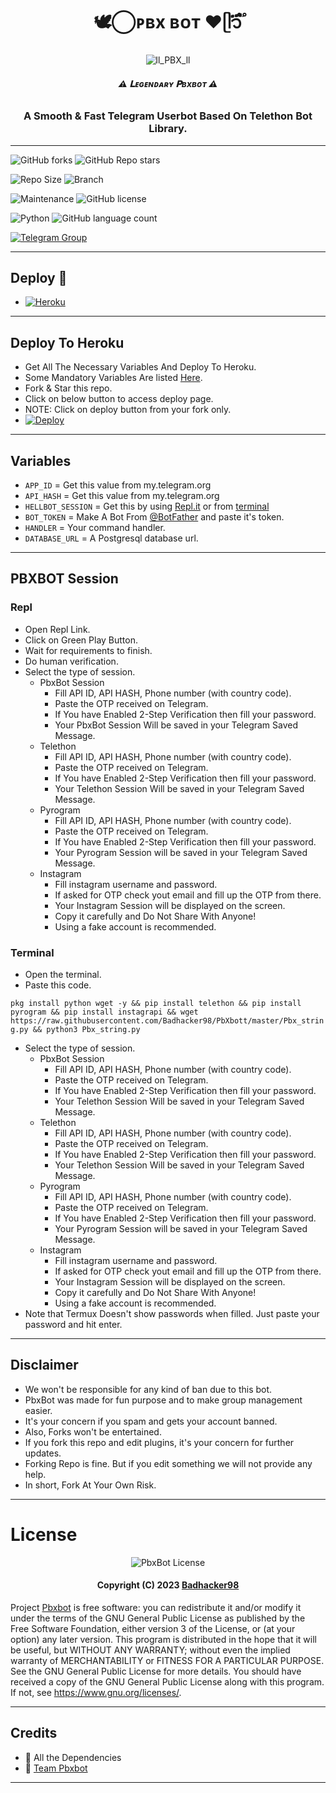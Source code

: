 <h1 align="center">
  <b> 🕊️⃝‌ᴘʙx ʙᴏᴛ ❤️ᥫ᭡፝֟፝֟</b>
</h1>

<p align="center">
  <img src="https://telegra.ph/file/7b093d64e5bd9e15d334a.jpg" alt="ll_PBX_ll">
</p>

<h6 align="center">
  <b> ⚠️ 𝐋ᴇɢᴇɴᴅᴀʀʏ 𝐏ʙxʙᴏᴛ ⚠️</b>
</h6>

<h3 align="center">
  <b>A Smooth & Fast Telegram Userbot Based On Telethon Bot Library.</b>
</h3>

------
![GitHub forks](https://img.shields.io/github/forks/Badhacker98/PbXbot?style=social)
![GitHub Repo stars](https://img.shields.io/github/stars/Badhacker98/PbXbot?style=social)

![Repo Size](https://img.shields.io/github/repo-size/Badhacker98/PbXbot?&style=social&logo=github)
![Branch](https://img.shields.io/badge/Branch-Master-white?&style=social&logo=github)

![Maintenance](https://img.shields.io/badge/Maintained%3F-Yes-white?&style=social&logo=hugo)
![GitHub license](https://img.shields.io/github/license/Badhacker98/PbXbot?&style=social&logo=github)

![Python](https://img.shields.io/badge/Python-v3.10-white?style=social&logo=python)
![GitHub language count](https://img.shields.io/github/languages/count/Badhacker98/PbXbot?&style=social&logo=hyper)

[![Telegram Group](https://img.shields.io/badge/Telegram-Group-white?&style=social&logo=telegram)](https://t.me/ll_BAD_MUNDA_WORLD_ll)


------
## Deploy 🚀
- [![Heroku](https://img.shields.io/badge/𝐏ʙxʙᴏᴛ-Deploy%20To%20Heroku-black?style=for-the-badge&logo=heroku)](#Deploy-To-Heroku)

------
## Deploy To Heroku
- Get All The Necessary Variables And Deploy To Heroku.
- Some Mandatory Variables Are listed [Here](#Variables).
- Fork & Star this repo.
- Click on below button to access deploy page.
- NOTE: Click on deploy button from your fork only.
- [![Deploy](https://www.herokucdn.com/deploy/button.svg)](https://dashboard.heroku.com/new?template=https://github.com/Badhacker98/PbXbot)

------
## Variables

- `APP_ID`  =  Get this value from my.telegram.org
- `API_HASH`  =  Get this value from my.telegram.org
- `HELLBOT_SESSION`  =  Get this by using [Repl.it](#Repl) or from [terminal](#Terminal)
- `BOT_TOKEN`  =  Make A Bot From [@BotFather](https://t.me/botfather) and paste it's token.
- `HANDLER`  =  Your command handler.
- `DATABASE_URL`  =  A Postgresql database url.


------
## PBXBOT Session

### Repl
- Open Repl Link.
- Click on Green Play Button.
- Wait for requirements to finish.
- Do human verification.
- Select the type of session.
    - PbxBot Session
        - Fill API ID, API HASH, Phone number (with country code).
        - Paste the OTP received on Telegram.
        - If You have Enabled 2-Step Verification then fill your password.
        - Your PbxBot Session Will be saved in your Telegram Saved Message.
    - Telethon
        - Fill API ID, API HASH, Phone number (with country code).
        - Paste the OTP received on Telegram.
        - If You have Enabled 2-Step Verification then fill your password.
        - Your Telethon Session Will be saved in your Telegram Saved Message.
    - Pyrogram
        - Fill API ID, API HASH, Phone number (with country code).
        - Paste the OTP received on Telegram.
        - If You have Enabled 2-Step Verification then fill your password.
        - Your Pyrogram Session will be saved in your Telegram Saved Message.
    - Instagram
        - Fill instagram username and password.
        - If asked for OTP check yout email and fill up the OTP from there.
        - Your Instagram Session will be displayed on the screen.
        - Copy it carefully and Do Not Share With Anyone!
        - Using a fake account is recommended.



### Terminal
- Open the terminal.
- Paste this code.

`pkg install python wget -y && pip install telethon && pip install pyrogram && pip install instagrapi && wget https://raw.githubusercontent.com/Badhacker98/PbXbott/master/Pbx_string.py && python3 Pbx_string.py`

- Select the type of session.
    - PbxBot Session
        - Fill API ID, API HASH, Phone number (with country code).
        - Paste the OTP received on Telegram.
        - If You have Enabled 2-Step Verification then fill your password.
        - Your Telethon Session Will be saved in your Telegram Saved Message.
    - Telethon
        - Fill API ID, API HASH, Phone number (with country code).
        - Paste the OTP received on Telegram.
        - If You have Enabled 2-Step Verification then fill your password.
        - Your Telethon Session Will be saved in your Telegram Saved Message.
    - Pyrogram
        - Fill API ID, API HASH, Phone number (with country code).
        - Paste the OTP received on Telegram.
        - If You have Enabled 2-Step Verification then fill your password.
        - Your Pyrogram Session will be saved in your Telegram Saved Message.
    - Instagram
        - Fill instagram username and password.
        - If asked for OTP check yout email and fill up the OTP from there.
        - Your Instagram Session will be displayed on the screen.
        - Copy it carefully and Do Not Share With Anyone!
        - Using a fake account is recommended.
- Note that Termux Doesn't show passwords when filled. Just paste your password and hit enter.

------
## Disclaimer
- We won't be responsible for any kind of ban due to this bot.
- PbxBot was made for fun purpose and to make group management easier.
- It's your concern if you spam and gets your account banned.
- Also, Forks won't be entertained.
- If you fork this repo and edit plugins, it's your concern for further updates.
- Forking Repo is fine. But if you edit something we will not provide any help.
- In short, Fork At Your Own Risk.

------
# License

<p align="center">
    <img src="https://www.gnu.org/graphics/gplv3-or-later.png" alt="PbxBot License">
</p>

<h4 align="center">
    Copyright (C) 2023 <a href="https://github.com/Badhacker98">Badhacker98</a>
</h4>

Project [Pbxbot](https://github.com/Badhacker98/PbXbot) is free software: you can redistribute it and/or modify
it under the terms of the GNU General Public License as published by
the Free Software Foundation, either version 3 of the License, or
(at your option) any later version.
This program is distributed in the hope that it will be useful,
but WITHOUT ANY WARRANTY; without even the implied warranty of
MERCHANTABILITY or FITNESS FOR A PARTICULAR PURPOSE.  See the
GNU General Public License for more details.
You should have received a copy of the GNU General Public License
along with this program. If not, see <https://www.gnu.org/licenses/>.

------
## Credits

- 💖 All the Dependencies
- 💖 [Team Pbxbot](https://github.com/Badhacker98)

------
